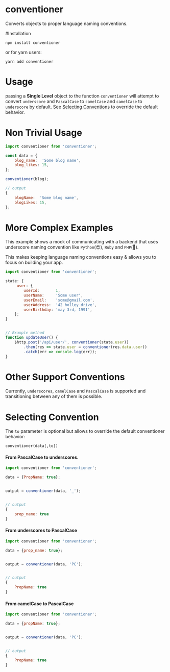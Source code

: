 # conventioner
Converts objects to proper language naming conventions.

#Installation

`npm install conventioner`

or for yarn users:

`yarn add conventioner`


# Usage
passing a **Single Level** object to the function `conventioner` will attempt to convert `underscore` and `PascalCase`
to `camelCase` and `camelCase` to `underscore` by default. See [Selecting Conventions](#selecting-convention) to override
the default behavior.


# Non Trivial Usage

``` js
import conventioner from 'conventioner';

const data = {
    blog_name:  'Some blog name',
    blog_likes: 15,
};

conventioner(blog);

// output
{
    blogName:  'Some blog name',
    blogLikes: 15,
};

```


# More Complex Examples

This example shows a mock of communicating with a backend that uses underscore naming convention
like `Python`(:heart_eyes:), `Ruby` and `PHP`(:poop:).

This makes keeping language naming conventions easy & allows you to focus on building your app.

```js
import conventioner from 'conventioner';

state: {
     user: {
        userId:       1,
        userName:     'Some user',
        userEmail:    'some@gmail.com',
        userAddress:  '42 holley drive',
        userBirthday: 'may 3rd, 1991',
    };
}


// Example method
function updateUser() {
    $http.post('/api/user/', conventioner(state.user))
        .then(res => state.user = conventioner(res.data.user))
        .catch(err => console.log(err));
}
```

# Other Support Conventions
Currently, `underscores`, `camelCase` and `PascalCase` is supported and transitioning
between any of them is possible.


# Selecting Convention

The `to` parameter is optional but allows to override the default conventioner behavior:

`conventioner(data[,to])`


#### From PascalCase to underscores.

```js
import conventioner from 'conventioner';

data = {PropName: true};


output = conventioner(data, '_');


// output
{
    prop_name: true
}

```

#### From underscores to PascalCase
```js
import conventioner from 'conventioner';

data = {prop_name: true};


output = conventioner(data, 'PC');


// output
{
    PropName: true
}

```

#### From camelCase to PascalCase
```js
import conventioner from 'conventioner';

data = {propName: true};


output = conventioner(data, 'PC');


// output
{
    PropName: true
}

```
